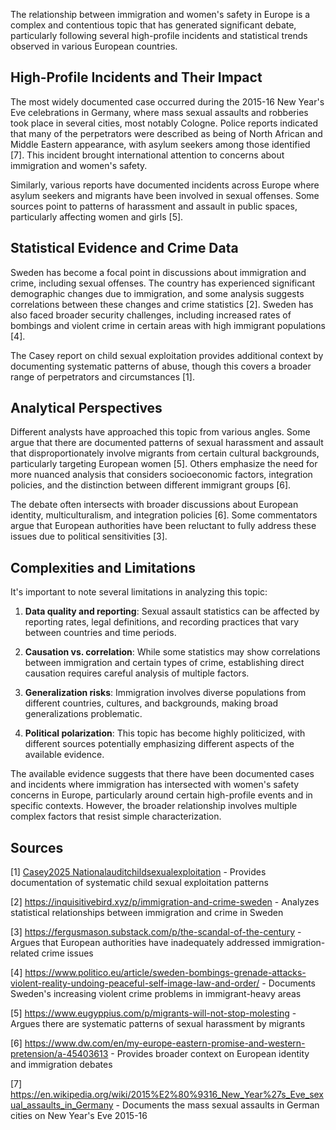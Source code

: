 The relationship between immigration and women's safety in Europe is a complex and contentious topic that has generated significant debate, particularly following several high-profile incidents and statistical trends observed in various European countries.

## High-Profile Incidents and Their Impact

The most widely documented case occurred during the 2015-16 New Year's Eve celebrations in Germany, where mass sexual assaults and robberies took place in several cities, most notably Cologne. Police reports indicated that many of the perpetrators were described as being of North African and Middle Eastern appearance, with asylum seekers among those identified [7]. This incident brought international attention to concerns about immigration and women's safety.

Similarly, various reports have documented incidents across Europe where asylum seekers and migrants have been involved in sexual offenses. Some sources point to patterns of harassment and assault in public spaces, particularly affecting women and girls [5].

## Statistical Evidence and Crime Data

Sweden has become a focal point in discussions about immigration and crime, including sexual offenses. The country has experienced significant demographic changes due to immigration, and some analysis suggests correlations between these changes and crime statistics [2]. Sweden has also faced broader security challenges, including increased rates of bombings and violent crime in certain areas with high immigrant populations [4].

The Casey report on child sexual exploitation provides additional context by documenting systematic patterns of abuse, though this covers a broader range of perpetrators and circumstances [1].

## Analytical Perspectives

Different analysts have approached this topic from various angles. Some argue that there are documented patterns of sexual harassment and assault that disproportionately involve migrants from certain cultural backgrounds, particularly targeting European women [5]. Others emphasize the need for more nuanced analysis that considers socioeconomic factors, integration policies, and the distinction between different immigrant groups [6].

The debate often intersects with broader discussions about European identity, multiculturalism, and integration policies [6]. Some commentators argue that European authorities have been reluctant to fully address these issues due to political sensitivities [3].

## Complexities and Limitations

It's important to note several limitations in analyzing this topic:

1. **Data quality and reporting**: Sexual assault statistics can be affected by reporting rates, legal definitions, and recording practices that vary between countries and time periods.

2. **Causation vs. correlation**: While some statistics may show correlations between immigration and certain types of crime, establishing direct causation requires careful analysis of multiple factors.

3. **Generalization risks**: Immigration involves diverse populations from different countries, cultures, and backgrounds, making broad generalizations problematic.

4. **Political polarization**: This topic has become highly politicized, with different sources potentially emphasizing different aspects of the available evidence.

The available evidence suggests that there have been documented cases and incidents where immigration has intersected with women's safety concerns in Europe, particularly around certain high-profile events and in specific contexts. However, the broader relationship involves multiple complex factors that resist simple characterization.

## Sources

[1] [Casey2025 Nationalauditchildsexualexploitation](https://archive.jwest.org/Research/Casey2025-NationalAuditChildSexualExploitation.pdf) - Provides documentation of systematic child sexual exploitation patterns

[2] https://inquisitivebird.xyz/p/immigration-and-crime-sweden - Analyzes statistical relationships between immigration and crime in Sweden

[3] https://fergusmason.substack.com/p/the-scandal-of-the-century - Argues that European authorities have inadequately addressed immigration-related crime issues

[4] https://www.politico.eu/article/sweden-bombings-grenade-attacks-violent-reality-undoing-peaceful-self-image-law-and-order/ - Documents Sweden's increasing violent crime problems in immigrant-heavy areas

[5] https://www.eugyppius.com/p/migrants-will-not-stop-molesting - Argues there are systematic patterns of sexual harassment by migrants

[6] https://www.dw.com/en/my-europe-eastern-promise-and-western-pretension/a-45403613 - Provides broader context on European identity and immigration debates

[7] https://en.wikipedia.org/wiki/2015%E2%80%9316_New_Year%27s_Eve_sexual_assaults_in_Germany - Documents the mass sexual assaults in German cities on New Year's Eve 2015-16